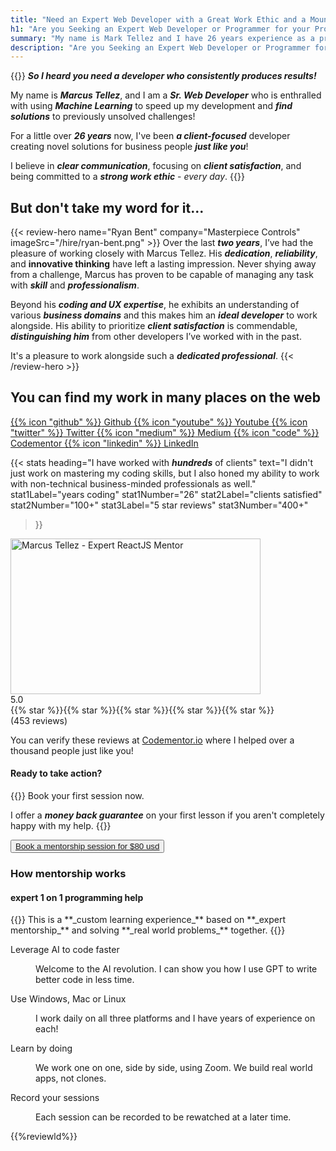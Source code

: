 ```yaml
---
title: "Need an Expert Web Developer with a Great Work Ethic and a Mountain of Experience?"
h1: "Are you Seeking an Expert Web Developer or Programmer for your Project?"
summary: "My name is Mark Tellez and I have 26 years experience as a programmer who turns business needs into software that drives revenue."
description: "Are you Seeking an Expert Web Developer or Programmer for your Project? Marcus Tellez has 26 years of experience satisfying clients!"
---
```


{{<lead>}}
  **_So I heard you need a developer who consistently produces results!_**
  
  My name is **_Marcus Tellez_**, and I am a **_Sr. Web Developer_** who is enthralled with using **_Machine Learning_** to speed up my development and **_find solutions_** to previously unsolved challenges!

  For a little over **_26 years_** now, I've been **_a client-focused_** developer creating novel solutions for business people **_just like you_**!

  I believe in **_clear communication_**, focusing on **_client satisfaction_**, and being committed to a **_strong work ethic_** - _every day_.
  {{</lead>}}


<h2 class="uppercase font-black">But don't take my word for it...</h2>

{{< review-hero
    name="Ryan Bent"
    company="Masterpiece Controls"
    imageSrc="/hire/ryan-bent.png" >}}
  Over the last **_two years_**, I’ve had the pleasure of working closely with Marcus Tellez. His _**dedication**_, _**reliability**_, and __**innovative thinking**__ have left a lasting impression. Never shying away from a challenge, Marcus has proven to be capable of managing any task with _**skill**_ and _**professionalism**_.
  
  Beyond his _**coding and UX expertise**_, he exhibits an understanding of various _**business domains**_ and this makes him an _**ideal developer**_ to work alongside. His ability to prioritize _**client satisfaction**_ is commendable, _**distinguishing him**_ from other developers I’ve worked with in the past.

  It's a pleasure to work alongside such a _**dedicated professional**_.
{{< /review-hero >}}


<h2 class="uppercase font-black w-full text-center">You can find my work in many places on the web</h2>
<div class="flex flex-wrap my-3 justify-center gap-2">
  <a href="https://github.com/marktellez" target="_blank" class="cursor-pointer hover:border-primary-300 border-b-2 border-transparent hover:text-primary-300 text-neutral-300 transition duration-200 whitespace-nowrap flex gap-2 items-center justify-center px-5 pt-3 text-base font-medium">
    <span class="mb-1 icon">{{% icon  "github" %}}</span>
    Github
  </a>
  <a href="https://youtube.com/devmentorlive" target="_blank" class="cursor-pointer hover:border-primary-300 border-b-2 border-transparent hover:text-primary-300 text-neutral-300 transition duration-200 whitespace-nowrap flex gap-2 items-center justify-center px-5 pt-3 text-base font-medium">
    <span class="mb-1 icon">{{% icon  "youtube" %}}</span>
    Youtube
  </a>
  <a href="https://twitter.com/devmentorlive" target="_blank" class="cursor-pointer hover:border-primary-300 border-b-2 border-transparent hover:text-primary-300 text-neutral-300 transition duration-200 whitespace-nowrap flex gap-2 items-center justify-center px-5 pt-3 text-base font-medium">
    <span class="mb-1 icon">{{% icon  "twitter" %}}</span>
    Twitter
  </a>
  <a href="https://medium.com/@devmentorlive" target="_blank" class="cursor-pointer hover:border-primary-300 border-b-2 border-transparent hover:text-primary-300 text-neutral-300 transition duration-200 whitespace-nowrap flex gap-2 items-center justify-center px-5 pt-3 text-base font-medium">
    <span class="mb-1 icon">{{% icon  "medium" %}}</span>
    Medium
  </a>
  <a href="https://codementor.io/@devmentorlive" target="_blank" class="cursor-pointer hover:border-primary-300 border-b-2 border-transparent hover:text-primary-300 text-neutral-300 transition duration-200 whitespace-nowrap flex gap-2 items-center justify-center px-5 pt-3 text-base font-medium">
    <span class="mb-1 icon">{{% icon  "code" %}}</span>
    Codementor
  </a>
  <a href="https://www.linkedin.com/in/marcus-tellez-9285991bb/" target="_blank" class="cursor-pointer hover:border-primary-300 border-b-2 border-transparent hover:text-primary-300 text-neutral-300 transition duration-200 whitespace-nowrap flex gap-2 items-center justify-center px-5 pt-3 text-base font-medium">
    <span class="mb-1 icon">{{% icon  "linkedin" %}}</span>
    LinkedIn
  </a>
</div>

{{< stats
  heading="I have worked with _**hundreds**_ of clients"
  text="I didn't just work on mastering my coding skills, but I also honed my ability to work with non-technical business-minded professionals as well."
  stat1Label="years coding"
  stat1Number="26"
  stat2Label="clients satisfied"
  stat2Number="100+"
  stat3Label="5 star reviews"
  stat3Number="400+"
>}}



<div class="gap-8 md:flex  items-center">
  <div class="w-full md:w-1/2">
    <div class="w-[400px] mx-auto ">
    <div class=" flex justify-center ">
      <a class="cursor-pointer" href="https://www.youtube.com/watch?v=lTLs0izq0hQ" target="_blank">
        <img width="400px" height="249px" src="/intro.webp" alt="Marcus Tellez - Expert ReactJS Mentor">
      </a>
    </div>
    <div class="flex items-center gap-3 justify-center w-full">
      <div>5.0</div>
      <div class="flex text-primary-500 items-center">
        {{% star %}}{{% star %}}{{% star %}}{{% star %}}{{% star %}}
        </div><span>(453 reviews)</span>
    </div>
    <p class="text-center">You can <span class="font-bold italic">verify these reviews</span> at <a href="https://www.codementor.io/@marktellez">Codementor.io</a> where I helped over a thousand people <span class="font-bold italic">just like you</span>!</p>
    </div></div>
  <div
    class="w-full md:w-1/2 bg-primary-500 bg-opacity-10  rounded-xl p-8 prose dark:prose-invert text-neutral-400 mx-auto max-w-7xl px-6  lg:px-8 ">
    <h4 class="mt-0 uppercase font-black text-lg">Ready to take action?</h4>
   
{{<lead>}}
Book your first session now. 

I offer a **_money back guarantee_** on your first lesson if you aren't completely happy with my help.
{{</lead>}}
<div class="w-full flex justify-end">
      <button class="hover:scale-110 hover:bg-primary-500 transition duration-200  bg-primary-700 rounded px-4 py-2 w-full">
        <a target="_blank" class="text-primary-100 " href="https://calendly.com/devmentorlive/mentorship-1hr">Book a mentorship session for $80 usd</a>
      </button>
    </div>
  </div>
</div>
<h3 class="uppercase mt-8 text-3xl font-bold tracking-tight text-neutral-50 ">How mentorship works</h3>
<div
  class="bg-primary-500 bg-opacity-10  rounded-xl p-8 prose dark:prose-invert text-neutral-400 mx-auto max-w-7xl px-6 lg:grid lg:grid-cols-3 lg:gap-x-12 lg:px-8 ">
  <div>
    <h4 class="text-3xl font-semibold leading-8 tracking-tight uppercase">expert 1 on 1 programming help</h4>
{{<lead>}}
This is a **_custom learning experience_** based on **_expert mentorship_** and solving **_real world problems_** together.
{{</lead>}}


  </div>
  <div class="mt-6 lg:col-span-2 lg:mt-0">
    <dl class="grid grid-cols-1 gap-6 sm:grid-flow-col sm:grid-cols-2 sm:grid-rows-2">
      <div class="relative">
        <dt>
          <p class="whitespace-nowrap uppercase sm:ml-10 text-lg font-semibold leading-8 text-neutral-50">Leverage AI to
            code faster</p>
        </dt>
        <dd class="mt-2 sm:ml-10 text-base leading-7 prose dark:prose-invert text-neutral-400">Welcome to the <span class=" font-bold italic">AI
          revolution</span>. I can show you how I use GPT to write better code in less time.</dd>
      </div>
      <div class="relative">
        <dt>
          <p class="whitespace-nowrap uppercase sm:ml-10 text-lg font-semibold leading-8 text-neutral-50">Use Windows,
            Mac or Linux</p>
        </dt>
        <dd class="mt-2 sm:ml-10 text-base leading-7 prose dark:prose-invert text-neutral-400">I work daily on all three
          platforms and I have years of experience on each!</dd>
      </div>
      <div class="relative">
        <dt>
          <p class="whitespace-nowrap uppercase sm:ml-10 text-lg font-semibold leading-8 text-neutral-50">Learn by doing
          </p>
        </dt>
        <dd class="mt-2 sm:ml-10 text-base leading-7 prose dark:prose-invert text-neutral-400">We work one on one, side by
          side, using <span class="italic font-bold">Zoom</span>. We build real world apps, not clones.</dd>
      </div>
      <div class="relative">
        <dt>
          <p class="whitespace-nowrap uppercase sm:ml-10 text-lg font-semibold leading-8 text-neutral-50 ">Record your sessions</p>
        </dt>
        <dd class="mt-2 sm:ml-10 text-base leading-7 prose dark:prose-invert text-neutral-400">Each session can be recorded to be rewatched at a later time.</dd>
      </div>
    </dl>
  </div>
</div>

{{%reviewld%}}

